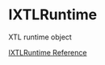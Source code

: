 # IXTLRuntime

XTL runtime object

[IXTLRuntime Reference](https://ruby-doc.org/stdlib-2.5.0/libdoc/win32ole/rdoc/IXTLRuntime.html)
